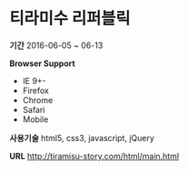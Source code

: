 # 티라미수 리퍼블릭
**기간**
2016-06-05 ~ 06-13

**Browser Support**
- IE 9+-
- Firefox
- Chrome
- Safari
- Mobile

**사용기술**
html5, css3, javascript, jQuery

**URL**
http://tiramisu-story.com/html/main.html
 